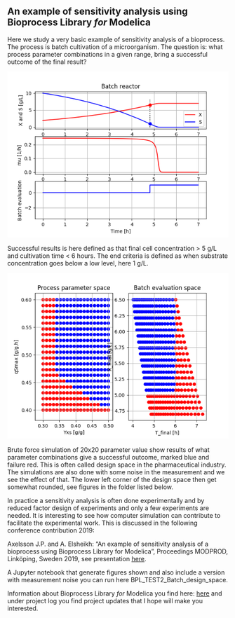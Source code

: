 ## An example of sensitivity analysis using Bioprocess Library _for_ Modelica 

Here we study a very basic example of sensitivity analysis of a bioprocess. The process is batch cultivation of a microorganism. The question is: what process parameter combinations in a given range, bring a successful outcome of the final result? 

![](br13_batch.png)

Successful results is here defined as that final cell concentration > 5 g/L and  cultivation time < 6 hours. The end criteria is defined as when substrate concentration goes below a low level, here 1 g/L. 

![](br13_batch_sweep_fig2_400.png)

Brute force simulation of 20x20 parameter value show results of what parameter combinations give a successful outcome, marked blue and failure red. This is often called design space in the pharmaceutical industry. The simulations are also done with some noise in the measurement and we see the effect of that. The lower left corner of the design space then get somewhat rounded, see figures in the folder listed below.

In practice a sensitivity analysis is often done experimentally and by reduced factor design of experiments and only a few experiments are needed. It is interesting to see how computer simulation can contribute to facilitate the experimental work. This is discussed in the following conference contribution 2019:

Axelsson J.P. and A. Elsheikh: “An example of sensitivity analysis of a bioprocess using Bioprocess Library for Modelica”, Proceedings MODPROD, Linköping, Sweden 2019, see presentation
[here](https://modprodblog.wordpress.com/modprod-2019/).

A Jupyter notebook that generate figures shown and also include a version with measurement noise you can run here BPL_TEST2_Batch_design_space.

Information about Bioprocess Library _for_ Modelica you find here: 
[here](https://www.researchgate.net/project/Modelica-library-for-simulation-of-bioprocesses) 
and under project log you find project updates that I hope will make you interested.

